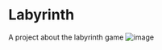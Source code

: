 # Labyrinth
A project about the labyrinth game
![image](https://github.com/Julien-Livet/Labyrinth/assets/76999467/698a6cb9-abc9-44e4-b5b7-5ed93d3c14b2)
